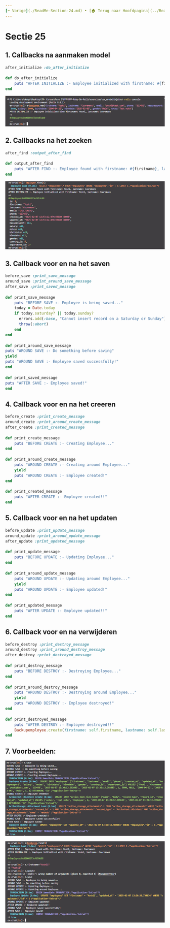 ```yaml
---
[⬅️ Vorige](./ReadMe-Section-24.md) • [🏠 Terug naar Hoofdpagina](../ReadMe.md) • [Volgende ➡️](./ReadMe-Section-26.md)
---
```


# Sectie 25

## 1. Callbacks na aanmaken model

```rb
after_initialize :do_after_initialize

def do_after_initialize
    puts "AFTER INITIALIZE :- Employee initialized with firstname: #{firstname}, lastname: #{lastname}"
end
```

![](../images/callback-1.png)

## 2. Callbacks na het zoeken

```rb
after_find :output_after_find

def output_after_find
    puts "AFTER FIND :- Employee found with firstname: #{firstname}, lastname: #{lastname}"
end
```

![](../images/callback-2.png)

## 3. Callback voor en na het saven

```rb
before_save :print_save_message
around_save :print_around_save_message
after_save :print_saved_message

def print_save_message
    puts "BEFORE SAVE :- Employee is being saved..."
    today = Date.today
    if today.saturday? || today.sunday?
      errors.add(:base, "Cannot insert record on a Saturday or Sunday")
      throw(:abort)
    end
end

def print_around_save_message
puts "AROUND SAVE :- Do something before saving"
yield
puts "AROUND SAVE :- Employee saved successfully!"
end

def print_saved_message
puts "AFTER SAVE :- Employee saved!"
end
```

## 4. Callback voor en na het creeren

```rb
before_create :print_create_message
around_create :print_around_create_message
after_create :print_created_message

def print_create_message
    puts "BEFORE CREATE :- Creating Employee..."
end

def print_around_create_message
    puts "AROUND CREATE :- Creating around Employee..."
    yield
    puts "AROUND CREATE :- Employee created!"
end

def print_created_message
    puts "AFTER CREATE :- Employee created!!"
end
```

## 5. Callback voor en na het updaten

```rb
before_update :print_update_message
around_update :print_around_update_message
after_update :print_updated_message

def print_update_message
    puts "BEFORE UPDATE :- Updating Employee..."
end

def print_around_update_message
    puts "AROUND UPDATE :- Updating around Employee..."
    yield
    puts "AROUND UPDATE :- Employee updated!"
end

def print_updated_message
    puts "AFTER UPDATE :- Employee updated!!"
end
```

## 6. Callback voor en na verwijderen

```rb
before_destroy :print_destroy_message
around_destroy :print_around_destroy_message
after_destroy :print_destroyed_message

def print_destroy_message
    puts "BEFORE DESTROY :- Destroying Employee..."
end

def print_around_destroy_message
    puts "AROUND DESTROY :- Destroying around Employee..."
    yield
    puts "AROUND DESTROY :- Employee destroyed!"
end

def print_destroyed_message
    puts "AFTER DESTROY :- Employee destroyed!!"
    Backupemployee.create(firstname: self.firstname, lastname: self.lastname)
end
```

## 7. Voorbeelden:

![](../images/callback-3.png)

![](../images/callback-4.png)

